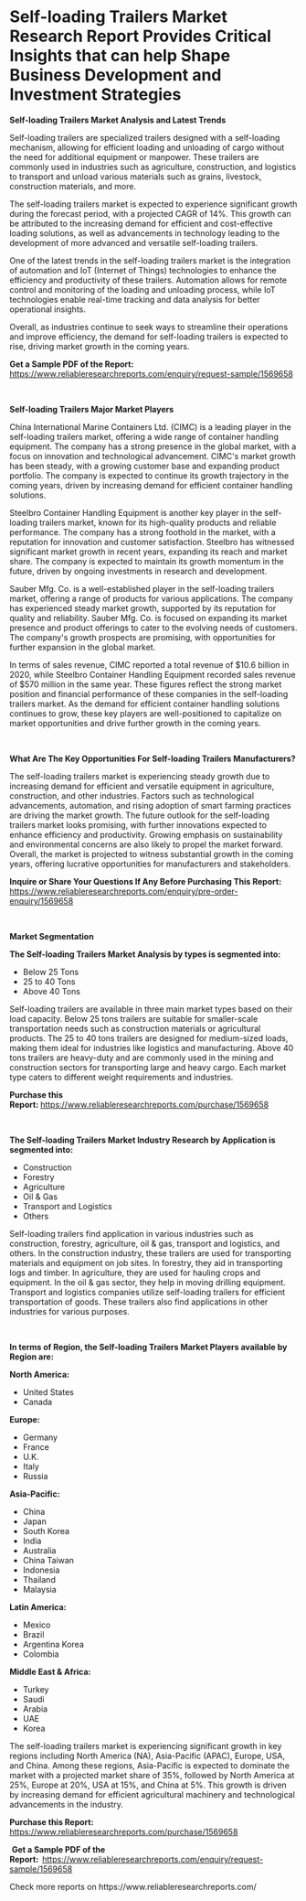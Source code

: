 <p><h1>Self-loading Trailers Market Research Report Provides Critical Insights that can help Shape Business Development and Investment Strategies</h1></p><p><strong>Self-loading Trailers Market Analysis and Latest Trends</strong></p>
<p><p>Self-loading trailers are specialized trailers designed with a self-loading mechanism, allowing for efficient loading and unloading of cargo without the need for additional equipment or manpower. These trailers are commonly used in industries such as agriculture, construction, and logistics to transport and unload various materials such as grains, livestock, construction materials, and more.</p><p>The self-loading trailers market is expected to experience significant growth during the forecast period, with a projected CAGR of 14%. This growth can be attributed to the increasing demand for efficient and cost-effective loading solutions, as well as advancements in technology leading to the development of more advanced and versatile self-loading trailers.</p><p>One of the latest trends in the self-loading trailers market is the integration of automation and IoT (Internet of Things) technologies to enhance the efficiency and productivity of these trailers. Automation allows for remote control and monitoring of the loading and unloading process, while IoT technologies enable real-time tracking and data analysis for better operational insights.</p><p>Overall, as industries continue to seek ways to streamline their operations and improve efficiency, the demand for self-loading trailers is expected to rise, driving market growth in the coming years.</p></p>
<p><strong>Get a Sample PDF of the Report:&nbsp;</strong> <a href="https://www.reliableresearchreports.com/enquiry/request-sample/1569658">https://www.reliableresearchreports.com/enquiry/request-sample/1569658</a></p>
<p>&nbsp;</p>
<p><strong>Self-loading Trailers Major Market Players</strong></p>
<p><p>China International Marine Containers Ltd. (CIMC) is a leading player in the self-loading trailers market, offering a wide range of container handling equipment. The company has a strong presence in the global market, with a focus on innovation and technological advancement. CIMC's market growth has been steady, with a growing customer base and expanding product portfolio. The company is expected to continue its growth trajectory in the coming years, driven by increasing demand for efficient container handling solutions.</p><p>Steelbro Container Handling Equipment is another key player in the self-loading trailers market, known for its high-quality products and reliable performance. The company has a strong foothold in the market, with a reputation for innovation and customer satisfaction. Steelbro has witnessed significant market growth in recent years, expanding its reach and market share. The company is expected to maintain its growth momentum in the future, driven by ongoing investments in research and development.</p><p>Sauber Mfg. Co. is a well-established player in the self-loading trailers market, offering a range of products for various applications. The company has experienced steady market growth, supported by its reputation for quality and reliability. Sauber Mfg. Co. is focused on expanding its market presence and product offerings to cater to the evolving needs of customers. The company's growth prospects are promising, with opportunities for further expansion in the global market.</p><p>In terms of sales revenue, CIMC reported a total revenue of $10.6 billion in 2020, while Steelbro Container Handling Equipment recorded sales revenue of $570 million in the same year. These figures reflect the strong market position and financial performance of these companies in the self-loading trailers market. As the demand for efficient container handling solutions continues to grow, these key players are well-positioned to capitalize on market opportunities and drive further growth in the coming years.</p></p>
<p>&nbsp;</p>
<p><strong>What Are The Key Opportunities For Self-loading Trailers Manufacturers?</strong></p>
<p><p>The self-loading trailers market is experiencing steady growth due to increasing demand for efficient and versatile equipment in agriculture, construction, and other industries. Factors such as technological advancements, automation, and rising adoption of smart farming practices are driving the market growth. The future outlook for the self-loading trailers market looks promising, with further innovations expected to enhance efficiency and productivity. Growing emphasis on sustainability and environmental concerns are also likely to propel the market forward. Overall, the market is projected to witness substantial growth in the coming years, offering lucrative opportunities for manufacturers and stakeholders.</p></p>
<p><strong>Inquire or Share Your Questions If Any Before Purchasing This Report:</strong> <a href="https://www.reliableresearchreports.com/enquiry/pre-order-enquiry/1569658">https://www.reliableresearchreports.com/enquiry/pre-order-enquiry/1569658</a></p>
<p>&nbsp;</p>
<p><strong>Market Segmentation</strong></p>
<p><strong>The Self-loading Trailers Market Analysis by types is segmented into:</strong></p>
<p><ul><li>Below 25 Tons</li><li>25 to 40 Tons</li><li>Above 40 Tons</li></ul></p>
<p><p>Self-loading trailers are available in three main market types based on their load capacity. Below 25 tons trailers are suitable for smaller-scale transportation needs such as construction materials or agricultural products. The 25 to 40 tons trailers are designed for medium-sized loads, making them ideal for industries like logistics and manufacturing. Above 40 tons trailers are heavy-duty and are commonly used in the mining and construction sectors for transporting large and heavy cargo. Each market type caters to different weight requirements and industries.</p></p>
<p><strong>Purchase this Report:&nbsp;</strong><a href="https://www.reliableresearchreports.com/purchase/1569658">https://www.reliableresearchreports.com/purchase/1569658</a></p>
<p>&nbsp;</p>
<p><strong>The Self-loading Trailers Market Industry Research by Application is segmented into:</strong></p>
<p><ul><li>Construction</li><li>Forestry</li><li>Agriculture</li><li>Oil & Gas</li><li>Transport and Logistics</li><li>Others</li></ul></p>
<p><p>Self-loading trailers find application in various industries such as construction, forestry, agriculture, oil & gas, transport and logistics, and others. In the construction industry, these trailers are used for transporting materials and equipment on job sites. In forestry, they aid in transporting logs and timber. In agriculture, they are used for hauling crops and equipment. In the oil & gas sector, they help in moving drilling equipment. Transport and logistics companies utilize self-loading trailers for efficient transportation of goods. These trailers also find applications in other industries for various purposes.</p></p>
<p>&nbsp;</p>
<p><strong>In terms of Region, the Self-loading Trailers Market Players available by Region are:</strong></p>
<p>
    <p> <strong> North America: </strong>
        <ul>
            <li>United States</li>
            <li>Canada</li>
        </ul>
        </p> 
    <p> <strong> Europe: </strong>
        <ul>
            <li>Germany</li>
            <li>France</li>
            <li>U.K.</li>
            <li>Italy</li>
            <li>Russia</li>
        </ul>
        </p> 
    <p> <strong> Asia-Pacific: </strong>
        <ul>
            <li>China</li>
            <li>Japan</li>
            <li>South Korea</li>
            <li>India</li>
            <li>Australia</li>
            <li>China Taiwan</li>
            <li>Indonesia</li>
            <li>Thailand</li>
            <li>Malaysia</li>
        </ul>
        </p> 
    <p> <strong> Latin America: </strong>
        <ul>
            <li>Mexico</li>
            <li>Brazil</li>
            <li>Argentina Korea</li>
            <li>Colombia</li>
        </ul>
        </p> 
    <p> <strong> Middle East & Africa: </strong>
        <ul>
            <li>Turkey</li>
            <li>Saudi</li>
            <li>Arabia</li>
            <li>UAE</li>
            <li>Korea</li>
        </ul>
    </p>
    </p>
<p><p>The self-loading trailers market is experiencing significant growth in key regions including North America (NA), Asia-Pacific (APAC), Europe, USA, and China. Among these regions, Asia-Pacific is expected to dominate the market with a projected market share of 35%, followed by North America at 25%, Europe at 20%, USA at 15%, and China at 5%. This growth is driven by increasing demand for efficient agricultural machinery and technological advancements in the industry.</p></p>
<p><strong>Purchase this Report: </strong><a href="https://www.reliableresearchreports.com/purchase/1569658">https://www.reliableresearchreports.com/purchase/1569658</a></p>
<p>&nbsp;<strong>Get a Sample PDF of the Report:&nbsp;&nbsp;</strong><a href="https://www.reliableresearchreports.com/enquiry/request-sample/1569658">https://www.reliableresearchreports.com/enquiry/request-sample/1569658</a></p>
<p><strong></strong></p>
<p>Check more reports on https://www.reliableresearchreports.com/</p>